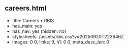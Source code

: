 ## careers.html
- title: Careers • RBIS
- has_main: yes
- has_nav: yes (hidden: no)
- stylesheets: /assets/rbis.css?v=20250920T223646Z
- images: 0
0, links: 9, h1: 0
0, meta_desc_len: 0
